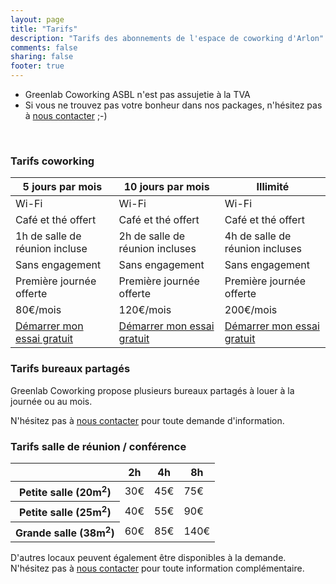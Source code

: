 ```yaml
---
layout: page
title: "Tarifs"
description: "Tarifs des abonnements de l'espace de coworking d'Arlon"
comments: false
sharing: false
footer: true
---
```


* Greenlab Coworking ASBL n'est pas assujetie à la TVA
* Si vous ne trouvez pas votre bonheur dans nos packages, n'hésitez pas à [nous contacter](/nous-contacter) ;-)

<br>

### Tarifs coworking

<table class="table table-bordered table-hover table-responsive pricing-table">
  <thead>
    <tr>
      <th>5 jours par mois</th>
      <th>10 jours par mois</th>
      <th>Illimité</th>
    </tr>
  </thead>
  <tbody>
    <tr>
      <td>Wi-Fi</td>
      <td>Wi-Fi</td>
      <td>Wi-Fi</td>
    </tr>
    <tr>
      <td>Café et thé offert</td>
      <td>Café et thé offert</td>
      <td>Café et thé offert</td>
    </tr>
    <tr>
      <td>1h de salle de réunion incluse</td>
      <td>2h de salle de réunion incluses</td>
      <td>4h de salle de réunion incluses</td>
    </tr>
    <tr>
      <td>Sans engagement</td>
      <td>Sans engagement</td>
      <td>Sans engagement</td>
    </tr>
    <tr>
      <td>Première journée offerte</td>
      <td>Première journée offerte</td>
      <td>Première journée offerte</td>
    </tr>
    <tr class="highlight">
      <td>80€/mois</td>
      <td>120€/mois</td>
      <td>200€/mois</td>
    </tr>
    <tr class="transparent">
      <td><a href="/tarifs/essai-gratuit/" class="btn btn-success btn-sm">Démarrer mon essai gratuit</a></td>
      <td><a href="/tarifs/essai-gratuit/" class="btn btn-success btn-sm">Démarrer mon essai gratuit</a></td>
      <td><a href="/tarifs/essai-gratuit/" class="btn btn-success btn-sm">Démarrer mon essai gratuit</a></td>
    </tr>
  </tbody>
</table>

### Tarifs bureaux partagés

Greenlab Coworking propose plusieurs bureaux partagés à louer à la journée ou au mois.

N'hésitez pas à [nous contacter](/nous-contacter) pour toute demande d'information.

### Tarifs salle de réunion / conférence

<table class="table table-bordered table-hover table-responsive pricing-table">
  <thead>
    <tr>
      <th></th>
      <th>2h</th>
      <th>4h</th>
      <th>8h</th>
    </tr>
  </thead>
  <tbody>
    <tr>
      <th>Petite salle (20m<sup>2</sup>)</th>
      <td>30€</td>
      <td>45€</td>
      <td>75€</td>
    </tr>
    <tr>
      <th>Petite salle (25m<sup>2</sup>)</th>
      <td>40€</td>
      <td>55€</td>
      <td>90€</td>
    </tr>
    <tr>
      <th>Grande salle (38m<sup>2</sup>)</th>
      <td>60€</td>
      <td>85€</td>
      <td>140€</td>
    </tr>
  </tbody>
</table>

D'autres locaux peuvent également être disponibles à la demande. N'hésitez pas à [nous contacter](/nous-contacter) pour toute information complémentaire.
